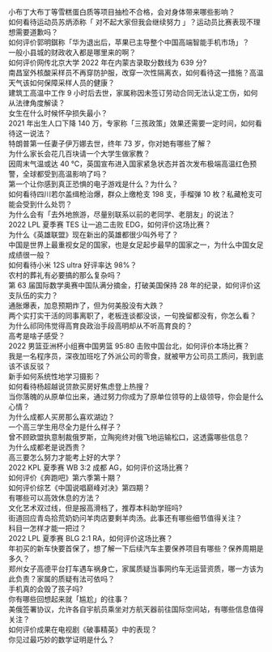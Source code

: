 小布丁大布丁等雪糕蛋白质等项目抽检不合格，会对身体带来哪些影响？  
如何看待运动员苏炳添称「 对不起大家但我会继续努力 」？运动员比赛表现不理想需要道歉吗？  
如何评价郭明錤称「华为退出后，苹果已主导整个中国高端智能手机市场」？  
一般小县城的财政收入都是哪里来的啊？  
如何评价网传北京大学 2022 年在内蒙古录取分数线为 639 分?  
南昌室外核酸采样员不再穿防护服，改穿一次性隔离衣，如何看待这一措施？高温天气该如何保障采样人员的健康？  
建筑工高温中工作 9 小时后去世，家属称因未签订劳动合同无法认定工伤，如何从法律角度解读？  
女生在什么时候怀孕损失最小？  
2021 年出生人口下降 140 万，专家称「三孩政策」效果还需要一定时间，如何看待这一说法？  
特朗普第一任妻子伊万娜去世，终年 73 岁，你对她有哪些了解？  
为什么家长会花几百块请一个大学生做家教？  
因周末气温或达 40 ℃，英国宣布进入国家紧急状态并首次发布极端高温红色预警，全球都受到高温影响了吗？  
第一个让你感到真正恐惧的电子游戏是什么？为什么？  
如何看待四川若尔盖缉枪治爆，群众上缴枪支 198 支，手榴弹 10 枚？私藏枪支可能会受到什么处罚？  
为什么会有「去外地旅游，尽量别联系以前的老同学、老朋友」的说法？  
2022 LPL 夏季赛 TES 让一追二击败 EDG，如何评价这场比赛？  
为什么《英雄联盟》现在新出的英雄都很少叫外号了？  
中国是世界上最重视女足的国家，也是女足起步最早的国家之一，为什么中国女足成绩很一般？  
如何看待小米 12S ultra 好评率达 98%？  
农村的葬礼有必要搞的那么复杂吗？  
第 63 届国际数学奥赛中国队满分摘金，打破美国保持 28 年的纪录，如何评价这支队伍的实力？  
通胀爆表，加息预期炸了，但为何美股没有大跌？  
两个实打实干活的同事离职了，老板连谈都没谈，一句挽留都没有，你怎么看？  
为什么祁同伟觉得高育良政治手段高明却从不听高育良的？  
高考是啥子感受？  
2022 男篮亚洲杯小组赛中国男篮 95:80 击败中国台北，如何评价本场比赛？  
我是一名程序员，深夜加班吃了外派公司的零食，就被甲方公司员工质问，我到底该不该反驳？  
新手如何系统性地学习摄影？  
如何看待杨超越说贷款买房好焦虑登上热搜？  
当你落魄的从原单位出来，通过努力你成为了原单位领导的上级领导，你会是什么心情？  
为什么成都人买房那么喜欢湖边？  
一个高三学生用尽全力是什么样子？  
曾不顾欧盟执意制裁俄罗斯，立陶宛终对俄飞地运输松口，这透露哪些信息？  
为什么成都老是说西贵？  
高三要怎么努力才能考上好的大学？  
2022 KPL 夏季赛 WB 3:2 成都 AG，如何评价这场比赛？  
如何评价《奔跑吧》第六季第十期？  
如何评价综艺《中国说唱巅峰对决》第四期？  
有哪些可以高效休息的方法？  
文化艺术双过线，但是报高滑档了，推荐本科助学班吗?  
街道回应青岛拾荒奶奶问羊肉店要剩羊肉汤。此事还有哪些细节值得关注？  
科目一怎样才能一把过？  
2022 LPL 夏季赛 BLG 2:1 RA，如何评价这场比赛？  
年初买的新车快要首保了，想了解一下后续汽车主要保养项目有哪些？保养周期是多久？  
郑州女子高德平台打车遇车祸身亡，家属质疑当事网约车无运营资质，哪一方该为此负责？家属的质疑有法可依吗？  
手机真的会毁了孩子吗?  
你有哪些回想起来就「尴尬」的往事？  
美俄签署协议，允许各自宇航员乘坐对方航天器前往国际空间站，有哪些信息值得关注？  
如何评价成果在电视剧《破事精英》中的表现？  
你见过最巧妙的数学证明是什么？  

